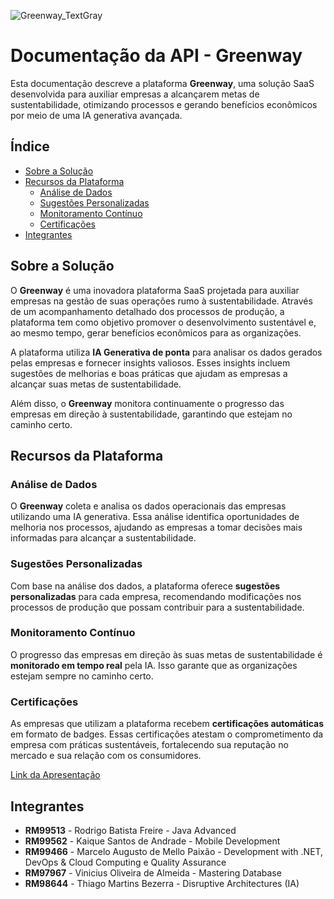 ![Greenway_TextGray](https://github.com/greenway-FIAP/csharp_api/assets/80494196/7b3ee4f3-373d-4aed-b459-d870cc122b77)

# Documentação da API - Greenway

Esta documentação descreve a plataforma **Greenway**, uma solução SaaS desenvolvida para auxiliar empresas a alcançarem metas de sustentabilidade, otimizando processos e gerando benefícios econômicos por meio de uma IA generativa avançada.

## Índice
- [Sobre a Solução](#sobre-a-solução)
- [Recursos da Plataforma](#recursos-da-plataforma)
  - [Análise de Dados](#análise-de-dados)
  - [Sugestões Personalizadas](#sugestões-personalizadas)
  - [Monitoramento Contínuo](#monitoramento-contínuo)
  - [Certificações](#certificações)
- [Integrantes](#integrantes)

## Sobre a Solução

O **Greenway** é uma inovadora plataforma SaaS projetada para auxiliar empresas na gestão de suas operações rumo à sustentabilidade. Através de um acompanhamento detalhado dos processos de produção, a plataforma tem como objetivo promover o desenvolvimento sustentável e, ao mesmo tempo, gerar benefícios econômicos para as organizações.

A plataforma utiliza **IA Generativa de ponta** para analisar os dados gerados pelas empresas e fornecer insights valiosos. Esses insights incluem sugestões de melhorias e boas práticas que ajudam as empresas a alcançar suas metas de sustentabilidade.

Além disso, o **Greenway** monitora continuamente o progresso das empresas em direção à sustentabilidade, garantindo que estejam no caminho certo.

## Recursos da Plataforma

### Análise de Dados

O **Greenway** coleta e analisa os dados operacionais das empresas utilizando uma IA generativa. Essa análise identifica oportunidades de melhoria nos processos, ajudando as empresas a tomar decisões mais informadas para alcançar a sustentabilidade.

### Sugestões Personalizadas

Com base na análise dos dados, a plataforma oferece **sugestões personalizadas** para cada empresa, recomendando modificações nos processos de produção que possam contribuir para a sustentabilidade.

### Monitoramento Contínuo

O progresso das empresas em direção às suas metas de sustentabilidade é **monitorado em tempo real** pela IA. Isso garante que as organizações estejam sempre no caminho certo.

### Certificações

As empresas que utilizam a plataforma recebem **certificações automáticas** em formato de badges. Essas certificações atestam o comprometimento da empresa com práticas sustentáveis, fortalecendo sua reputação no mercado e sua relação com os consumidores.

[Link da Apresentação](https://youtu.be/eGrA5A0sdb8)

## Integrantes

- **RM99513** - Rodrigo Batista Freire - Java Advanced
- **RM99562** - Kaique Santos de Andrade - Mobile Development
- **RM99466** - Marcelo Augusto de Mello Paixão - Development with .NET, DevOps & Cloud Computing e Quality Assurance
- **RM97967** - Vinicius Oliveira de Almeida - Mastering Database
- **RM98644** - Thiago Martins Bezerra - Disruptive Architectures (IA)
